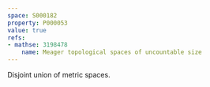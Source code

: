 ```yaml
---
space: S000182
property: P000053
value: true
refs:
- mathse: 3198478
    name: Meager topological spaces of uncountable size
---
```


Disjoint union of metric spaces.